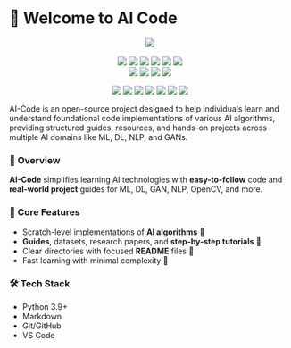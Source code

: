 # 👋 Welcome to AI Code 

<div align="center">
  <p>
    <a href="https://www.buymeacoffee.com/avdheshvarshney">
      <img src="https://img.shields.io/badge/Buy%20Me%20a%20Coffee-ffdd00?style=for-the-badge&logo=buy-me-a-coffee&logoColor=black" />
    </a><br /><br />
    <img src="https://img.shields.io/github/repo-size/Avdhesh-Varshney/AI-Code" />
    <img src="https://img.shields.io/github/contributors/Avdhesh-Varshney/AI-Code" />
    <img src="https://img.shields.io/github/stars/Avdhesh-Varshney/AI-Code" />
    <img src="https://img.shields.io/github/forks/Avdhesh-Varshney/AI-Code" />
    <img src="https://img.shields.io/github/last-commit/Avdhesh-Varshney/AI-Code" />
    <img src="https://img.shields.io/github/license/Avdhesh-Varshney/AI-Code" />
    <br />
    <img src="https://img.shields.io/github/issues-raw/Avdhesh-Varshney/AI-Code" />
    <img src="https://img.shields.io/github/issues-closed-raw/Avdhesh-Varshney/AI-Code" />
    <img src="https://img.shields.io/github/issues-pr-raw/Avdhesh-Varshney/AI-Code" />
    <img src="https://img.shields.io/github/issues-pr-closed-raw/Avdhesh-Varshney/AI-Code" />
  </p>

  <p>
    <img src="https://img.shields.io/badge/Artificial-Intelligence-ff5733?style=for-the-badge" />
    <img src="https://img.shields.io/badge/Deep-Learning-007bff?style=for-the-badge" />
    <img src="https://img.shields.io/badge/Machine-Learning-ffc300?style=for-the-badge" />
    <img src="https://img.shields.io/badge/Generative--Adversarial-Networks-6a1b9a?style=for-the-badge" />
    <img src="https://img.shields.io/badge/Natural--Language-Processing-28a745?style=for-the-badge" />
    <img src="https://img.shields.io/badge/Computer-Vision-34495e?style=for-the-badge" />
    <img src="https://img.shields.io/badge/Pre-Processing-e67e22?style=for-the-badge" />
  </p>

</div>


AI-Code is an open-source project designed to help individuals learn and understand foundational code implementations of various AI algorithms, providing structured guides, resources, and hands-on projects across multiple AI domains like ML, DL, NLP, and GANs.

### 🌟 **Overview**
**AI-Code** simplifies learning AI technologies with **easy-to-follow** code and **real-world project** guides for ML, DL, GAN, NLP, OpenCV, and more.

### 🔑 **Core Features**
- Scratch-level implementations of **AI algorithms** 🧠
- **Guides**, datasets, research papers, and **step-by-step tutorials** 📘
- Clear directories with focused **README** files 📂
- Fast learning with minimal complexity 🚀

### 🛠️ **Tech Stack**

- Python 3.9+
- Markdown
- Git/GitHub
- VS Code
